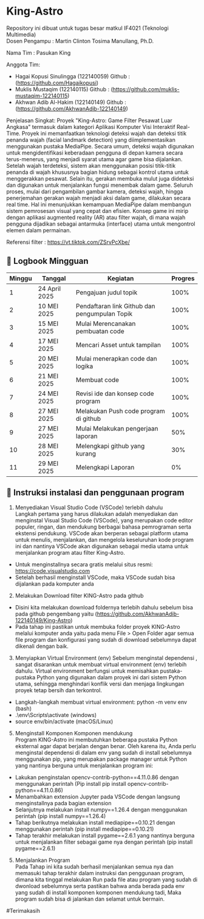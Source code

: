 # King-Astro
Repository ini dibuat untuk tugas besar matkul IF4021 (Teknologi Multimedia)  
Dosen Pengampu : Martin Clinton Tosima Manullang, Ph.D.  
  
Nama Tim : Pasukan King

Anggota Tim:
- Hagai Kopusi Sinulingga (122140059) Github : (https://github.com/Hagaikopusi)
- Muklis Mustaqim         (122140115) Github : (https://github.com/muklis-mustaqim-122140115)
- Akhwan Adib Al-Hakim    (122140149) Github : (https://github.com/AkhwanAdib-122140149)

 
Penjelasan Singkat: Proyek "King-Astro: Game Filter Pesawat Luar Angkasa" termasuk dalam kategori Aplikasi Komputer Visi Interaktif Real-Time. Proyek ini memanfaatkan teknologi deteksi wajah dan deteksi titik penanda wajah (facial landmark detection) yang diimplementasikan menggunakan pustaka MediaPipe. Secara umum, deteksi wajah digunakan untuk mengidentifikasi keberadaan pengguna di depan kamera secara terus-menerus, yang menjadi syarat utama agar game bisa dijalankan. Setelah wajah terdeteksi, sistem akan menggunakan posisi titik-titik penanda di wajah khususnya bagian hidung sebagai kontrol utama untuk menggerakkan pesawat. Selain itu, gerakan membuka mulut juga dideteksi dan digunakan untuk menjalankan fungsi menembak dalam game. Seluruh proses, mulai dari pengambilan gambar kamera, deteksi wajah, hingga penerjemahan gerakan wajah menjadi aksi dalam game, dilakukan secara real time. Hal ini menunjukkan kemampuan MediaPipe dalam membangun sistem pemrosesan visual yang cepat dan efisien. Konsep game ini mirip dengan aplikasi augmented reality (AR) atau filter wajah, di mana wajah pengguna dijadikan sebagai antarmuka (interface) utama untuk mengontrol elemen dalam permainan.

Referensi filter : https://vt.tiktok.com/ZSrvPcXbe/

## 📅 Logbook Mingguan

| Minggu | Tanggal         | Kegiatan                                | Progres                          |
|--------|------------------|------------------------------------------|----------------------------------|
| 1      |  24 April 2025    |  Pengajuan judul topik    |      100%       |
| 2      |  10 MEI 2025  |  Pendaftaran link Github dan pengumpulan Topik  |    100%   |
| 3      |  15 MEI 2025  | Mulai Merencanakan pembuatan code                 | 100% |
| 4      |  17 MEI 2025 | Mencari Asset untuk tampilan             |  100%   |
| 5      |  20 MEI 2025 | Mulai menerapkan code dan logika              |  100%   |
| 6      |  21 MEI 2025 | Membuat code             |  100%   |
| 7      |  24 MEI 2025 | Revisi ide dan konsep code program             |  100%   |
| 8      | 27 MEI 2025 | Melakukan Push code program di github            |  100%   |
| 9      |  27 MEI 2025 | Mulai Melakukan pengerjaan laporan              |  50%   |
| 10      |  28 MEI 2025 | Melengkapi github yang kurang             |  30%   |
| 11      |  29 MEI 2025 | Melengkapi Laporan             |  0%   |


## 📅 Instruksi instalasi dan penggunaan program
1. Menyediakan Visual Studio Code (VSCode) terlebih dahulu  
  Langkah pertama yang harus dilakukan adalah menyediakan dan menginstal Visual Studio Code (VSCode), yang merupakan code editor populer, ringan, dan mendukung berbagai bahasa pemrograman serta ekstensi pendukung.
VSCode akan berperan sebagai platform utama untuk menulis, menjalankan, dan mengelola keseluruhan kode program ini dan nantinya VSCode akan digunakan sebagai media utama untuk menjalankan program atau filter King-Astro.  
- Untuk menginstallnya secara gratis melalui situs resmi: https://code.visualstudio.com
- Setelah berhasil menginstall VSCode, maka VSCode sudah bisa dijalankan pada komputer anda  

2. Melakukan Download filter KING-Astro pada github
- Disini kita melakukan download foldernya terlebih dahulu sebelum bisa pada github pengembang yaitu (https://github.com/AkhwanAdib-122140149/King-Astro)  
- Pada tahap ini pastikan untuk membuka folder proyek KING-Astro melalui komputer anda yaitu pada menu File > Open Folder agar semua file program dan konfigurasi yang sudah di download sebelumnya dapat dikenali dengan baik.

3. Menyiapkan Virtual Environment (env)
  Sebelum menginstal dependensi , sangat disarankan untuk membuat virtual environment (env) terlebih dahulu. Virtual environment berfungsi untuk memisahkan pustaka-pustaka Python yang digunakan dalam proyek ini dari sistem Python utama, sehingga menghindari konflik versi dan menjaga lingkungan proyek tetap bersih dan terkontrol.
- Langkah-langkah membuat virtual environment:
python -m venv env (bash)  
- .\env\Scripts\activate (windows)
- source env/bin/activate (macOS/Linux)  

5. Menginstall Komponen Komponen mendukung  
  Program KING-Astro ini membutuhkan beberapa pustaka Python eksternal agar dapat berjalan dengan benar. Oleh karena itu, Anda perlu menginstal dependensi di dalam env yang sudah di install sebelumnya menggunakan pip, yang merupakan package manager untuk Python yang nantinya berguna untuk menjalankan program ini:  
- Lakukan penginstalan opencv-contrib-python==4.11.0.86 dengan menggunakan perintah (Pip install pip install opencv-contrib-python==4.11.0.86)  
- Menambahkan extension Jupyter pada VSCode dengan langsung menginstallnya pada bagian extension  
- Selanjutnya melakukan install numpy==1.26.4 dengan menggunakan perintah (pip install numpy==1.26.4)  
- Tahap berikutnya melakukan install mediapipe==0.10.21 dengan menggunakan perintah (pip install mediapipe==0.10.21)   
- Tahap terakhir melakukan install pygame==2.6.1 yang nantinya berguna untuk menjalankan filter sebagai game nya dengan perintah (pip install pygame==2.6.1)  

5. Menjalankan Program  
  Pada Tahap ini kita sudah berhasil menjalankan semua nya dan memasuki tahap terakhir dalam instruksi dan penggunaan program, dimana kita tinggal melakukan Run pada file atau program yang sudah di dwonload sebelumnya serta pastikan bahwa anda berada pada env yang sudah di install komponen komponen mendukung tadi, Maka program sudah bisa di jalankan dan selamat untuk bermain.

#Terimakasih



